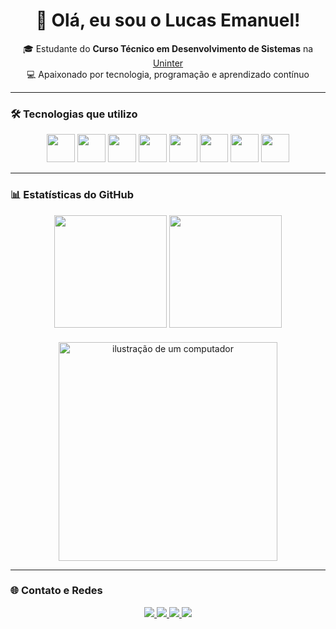 <h1 align="center">👋 Olá, eu sou o Lucas Emanuel!</h1>

<p align="center">
  🎓 Estudante do <strong>Curso Técnico em Desenvolvimento de Sistemas</strong> na <a href="https://www.uninter.com/">Uninter</a><br>
  💻 Apaixonado por tecnologia, programação e aprendizado contínuo
</p>

---

### 🛠️ Tecnologias que utilizo
<p align="center">
  <img src="https://cdn.jsdelivr.net/gh/devicons/devicon/icons/python/python-original.svg" width="45" height="45"/>
  <img src="https://cdn.jsdelivr.net/gh/devicons/devicon/icons/csharp/csharp-original.svg" width="45" height="45"/>
  <img src="https://cdn.jsdelivr.net/gh/devicons/devicon/icons/javascript/javascript-original.svg" width="45" height="45"/>
  <img src="https://cdn.jsdelivr.net/gh/devicons/devicon/icons/html5/html5-original.svg" width="45" height="45"/>
  <img src="https://cdn.jsdelivr.net/gh/devicons/devicon/icons/css3/css3-original.svg" width="45" height="45"/>

  <img src="https://cdn.jsdelivr.net/gh/devicons/devicon/icons/dot-net/dot-net-original.svg" width="45" height="45"/>
  <img src="https://cdn.jsdelivr.net/gh/devicons/devicon/icons/postgresql/postgresql-original.svg" width="45" height="45"/>
  <img src="https://cdn.jsdelivr.net/gh/devicons/devicon/icons/vscode/vscode-original.svg" width="45" height="45"/>
  
</p>


---

### 📊 Estatísticas do GitHub

<div align="center" style="display: flex; justify-content: center; align-items: center; gap: 20px; flex-wrap: wrap;">
  <div>
    <img height="180em" src="https://github-readme-stats.vercel.app/api?username=LucasEmanuel-code&show_icons=true&theme=react&hide_border=true&bg_color=0D1117&title_color=4CAF50&icon_color=4CAF50&text_color=FFFFFF"/>
    <img height="180em" src="https://github-readme-stats.vercel.app/api/top-langs/?username=LucasEmanuel-code&layout=compact&theme=react&hide_border=true&bg_color=0D1117&title_color=4CAF50&text_color=FFFFFF"/>
  </div>
  <img src="https://raw.githubusercontent.com/MicaelliMedeiros/micaellimedeiros/master/image/computer-illustration.png" width="350px" alt="ilustração de um computador">
</div>

---

### 🌐 Contato e Redes
<p align="center">
  <a href="https://www.linkedin.com/in/lucasemanuelgoncalves" target="_blank">
    <img src="https://img.shields.io/badge/-LinkedIn-0A66C2?style=for-the-badge&logo=linkedin&logoColor=white">
  </a>
  <a href="mailto:lucasego050@gmail.com">
    <img src="https://img.shields.io/badge/-Gmail-EA4335?style=for-the-badge&logo=gmail&logoColor=white">
  </a>
  <a href="https://discordapp.com/users/#4425" target="_blank">
    <img src="https://img.shields.io/badge/-Discord-5865F2?style=for-the-badge&logo=discord&logoColor=white">
  </a>
  <a href="https://instagram.com/s2lucasemanuels2" target="_blank">
    <img src="https://img.shields.io/badge/-Instagram-E4405F?style=for-the-badge&logo=instagram&logoColor=white">
  </a>
</p>
